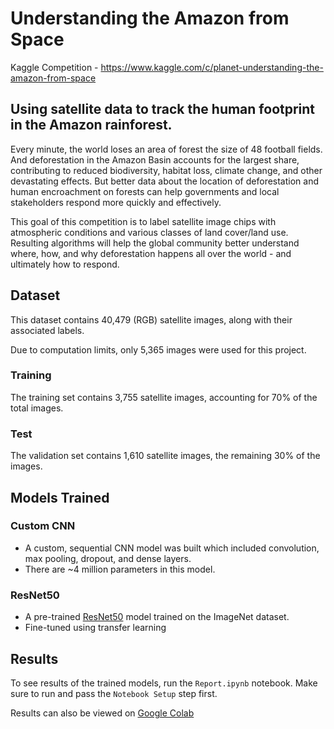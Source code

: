 # Understanding the Amazon from Space
Kaggle Competition - https://www.kaggle.com/c/planet-understanding-the-amazon-from-space

## Using satellite data to track the human footprint in the Amazon rainforest.
Every minute, the world loses an area of forest the size of 48 football fields. And deforestation in the Amazon Basin accounts for the largest share, contributing to reduced biodiversity, habitat loss, climate change, and other devastating effects. But better data about the location of deforestation and human encroachment on forests can help governments and local stakeholders respond more quickly and effectively.

This goal of this competition is to label satellite image chips with atmospheric conditions and various classes of land cover/land use. Resulting algorithms will help the global community better understand where, how, and why deforestation happens all over the world - and ultimately how to respond.

## Dataset
This dataset contains 40,479 (RGB) satellite images, along with their associated labels.

Due to computation limits, only 5,365 images were used for this project.

### Training
The training set contains 3,755 satellite images, accounting for 70% of the total images.

### Test
The validation set contains 1,610 satellite images, the remaining 30% of the images.

## Models Trained

### Custom CNN
- A custom, sequential CNN model was built which included convolution, max pooling, dropout, and dense layers.
- There are ~4 million parameters in this model.

### ResNet50
- A pre-trained [ResNet50](https://www.tensorflow.org/api_docs/python/tf/keras/applications/ResNet50) model trained on the ImageNet dataset.
- Fine-tuned using transfer learning

## Results
To see results of the trained models, run the `Report.ipynb` notebook. Make sure to run and pass the `Notebook Setup` step first.

Results can also be viewed on [Google Colab](https://colab.research.google.com/drive/14uT-mqkm-0763lcoV17AHgHzxt28CdN-?usp=sharing)


